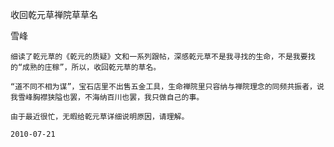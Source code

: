 收回乾元草禅院草草名

雪峰


    细读了乾元草的《乾元的质疑》文和一系列跟帖，深感乾元草不是我寻找的生命，不是我要找的“成熟的庄稼”，所以，收回乾元草的草名。

    “道不同不相为谋”，宝石店里不出售五金工具，生命禅院里只容纳与禅院理念的同频共振者，说我雪峰胸襟狭隘也罢，不海纳百川也罢，我只做自己的事。

    由于最近很忙，无暇给乾元草详细说明原因，请理解。

    2010-07-21



